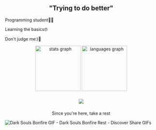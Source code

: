 <br clear="both">

<h2 align="center">"Trying to do better"</h2>

<p>Programming student🧑‍💻</p>
<p>Learning the basics🤓</p>
<p>Don't judge me:)🤙</p>

<div align="center">
  <img src="https://github-readme-stats.vercel.app/api?username=GsCorneto&hide_title=false&hide_rank=false&show_icons=true&include_all_commits=true&count_private=true&disable_animations=false&theme=dracula&locale=en&hide_border=false&order=1" height="150" alt="stats graph"  />
  <img src="https://github-readme-stats.vercel.app/api/top-langs?username=GsCorneto&locale=en&hide_title=false&layout=compact&card_width=320&langs_count=5&theme=dracula&hide_border=false&order=2" height="150" alt="languages graph"  />
</div>

###

<div align="center">
  <img src="https://profile-counter.glitch.me/GsCorneto/count.svg?"  />
</div>

###

<p align="center">Since you're here, take a rest</p>

 ![Dark Souls Bonfire GIF - Dark Souls Bonfire Rest - Discover   Share GIFs](https://github.com/user-attachments/assets/0464299d-a462-4805-bdf1-a32c030a3ead) 
###
